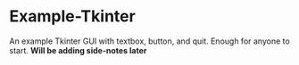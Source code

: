 # Example-Tkinter
An example Tkinter GUI with textbox, button, and quit. Enough for anyone to start. **Will be adding side-notes later**
